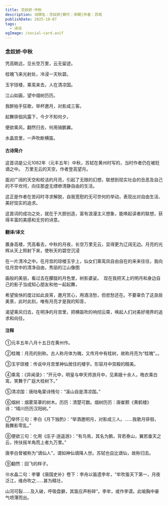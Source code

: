 ```yaml
---
title: 念奴娇·中秋
description: 词牌名：念奴娇|朝代：宋朝|作者：苏轼
publishDate: 2025-10-07
tags:
  - 诗词
ogImage: /social-card.avif
---
```

### 念奴娇·中秋

凭高眺远，见长空万里，云无留迹。

桂魄飞来光射处，冷浸一天秋碧。

玉宇琼楼，乘鸾来去，人在清凉国。

江山如画，望中烟树历历。

我醉拍手狂歌，举杯邀月，对影成三客。

起舞徘徊风露下，今夕不知何夕。

便欲乘风，翻然归去，何用骑鹏翼。

水晶宫里，一声吹断横笛。

#### 古诗简介

这首词是公元1082年（元丰五年）中秋，苏轼在黄州时写的，当时作者仍在被贬谪之中。　万里无云的天空，作者登高望月。

面对广阔的天空和皎洁的月亮，引起了无限的幻想，联想到现实社会的丑恶及自己的不平坎坷，向往那虚无缥缈清静自由的生活。

这正是作者在苦闷时寻求解脱，自我宽慰的无可奈何的举动，表现出对自由生活、美好现实的追求。　

这首词的成功之处，就在于大胆创造，富有浪漫主义想象，能唤起读者的联想，获得丰富的美感和无穷的诗意。

####  翻译/译文

置身高楼，凭高看去，中秋的月夜，长空万里无云，显得更为辽阔无边。月亮的光辉从天上照射下来，使秋天的碧空沉浸

在一片清冷之中。在月宫的琼楼玉宇上，仙女们乘鸾凤自由自在的来来往往，我向往月宫中的清净自由，秀丽的江山像图

画般的美丽，看过去在朦胧的月色里，树影婆娑。　现在我把天上的明月和身边自己的影子当成知心朋友和他一起起舞，

希望愉快的度过如此良宵，邀月赏心，用酒浇愁，但悲愁还在。不要辜负了这良辰美景，此时此刻，唯有月亮才是我的知音，

渴望乘风归去，在明净的月宫里，把横笛吹的响彻云霄，唤起人们对美好境界的追求和向往。

#### 注释

①元丰五年八月十五日在黄州作。

②桂魄：月亮的别称。古人称月体为魄，又传月中有桂树，故称月亮为“桂魄”。。

③玉宇琼楼：传说中月宫里神仙居住的楼宇。形容月中宫殿的精美。

④乘鸾：《异闻录》：“开元中，明皇与申天师游月中，见素娥十余人，皓衣乘白鸾，笑舞于广庭大桂树下。”

⑤清凉国：唐陆龟蒙诗残句：“溪山自是清凉国。”

⑥烟树：烟雾笼罩的树木。历历：清楚可数。烟树历历：唐崔颢《黄鹤楼》诗：“晴川历历汉阳树。”

⑦举怀三句：李白《月下独酌》：“举酒邀明月，对影成三人。……我歌月徘徊，我舞影零乱。”

⑧便欲三句：化用《庄子·逍遥游》：“有鸟焉，其名为鹏，背若泰山，翼若垂天之云，抟扶摇羊角而上者九万里。”

唐李白曾被称为“谪仙人”，谓如神仙谪降人世。苏轼也自比谪仙，故称归去。

⑨翻然：回飞的样子。

⑩水晶二句：李肇《唐国史补》卷下：李舟以笛遗李牟，“牟吹笛天下第一，月夜泛江，维舟吹之……甚为精壮，

山河可裂……及入破，呼吸盘擗，其笛应声粉碎”。李牟，或作李谟。此喻胸中豪气喷薄而出。
